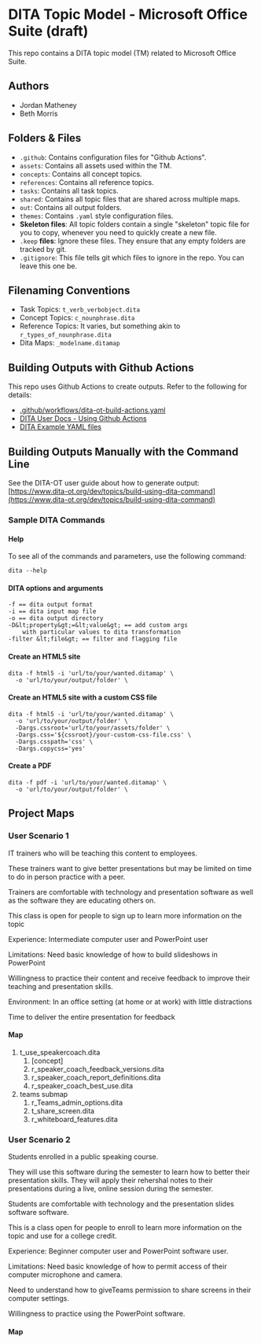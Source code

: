 # DITA Topic Model - Microsoft Office Suite (draft)

This repo contains a DITA topic model (TM) related to Microsoft Office Suite.

## Authors

- Jordan Matheney
- Beth Morris

## Folders &amp; Files

- `.github`: Contains configuration files for "Github Actions".
- `assets`: Contains all assets used within the TM.
- `concepts`: Contains all concept topics.
- `references`: Contains all reference topics.
- `tasks`: Contains all task topics.
- `shared`: Contains all topic files that are shared across multiple maps.
- `out`: Contains all output folders.
- `themes`: Contains `.yaml` style configuration files.
- **Skeleton files**: All topic folders contain a single "skeleton" topic file for you to copy, whenever you need to quickly create a new file.
- `.keep` **files**: Ignore these files. They ensure that any empty folders are tracked by git. 
- `.gitignore`: This file tells git which files to ignore in the repo. You can leave this one be.

## Filenaming Conventions

- Task Topics: `t_verb_verbobject.dita`
- Concept Topics: `c_nounphrase.dita`
- Reference Topics: It varies, but something akin to `r_types_of_nounphrase.dita`
- Dita Maps: `_modelname.ditamap`

## Building Outputs with Github Actions

This repo uses Github Actions to create outputs. Refer to the following for details: 

- [.github/workflows/dita-ot-build-actions.yaml](.github/workflows/dita-ot-build-actions.yaml)
- [DITA User Docs - Using Github Actions](https://www.dita-ot.org/dev/topics/using-github-actions)
- [DITA Example YAML files](https://github.com/dita-ot/docs/blob/develop/samples/github-actions/build-using-a-project-file.yaml)

## Building Outputs Manually with the Command Line

See the DITA-OT user guide about how to generate output: [https://www.dita-ot.org/dev/topics/build-using-dita-command](https://www.dita-ot.org/dev/topics/build-using-dita-command)

### Sample DITA Commands

#### Help

To see all of the commands and parameters, use the following command:

```
dita --help
```

#### DITA options and arguments

```
-f == dita output format
-i == dita input map file
-o == dita output directory
-D&lt;property&gt;=&lt;value&gt; == add custom args
    with particular values to dita transformation
-filter &lt;file&gt; == filter and flagging file
```

#### Create an HTML5 site

```
dita -f html5 -i 'url/to/your/wanted.ditamap' \
  -o 'url/to/your/output/folder' \
```

#### Create an HTML5 site with a custom CSS file

```
dita -f html5 -i 'url/to/your/wanted.ditamap' \
  -o 'url/to/your/output/folder' \
  -Dargs.cssroot='url/to/your/assets/folder' \
  -Dargs.css='${cssroot}/your-custom-css-file.css' \
  -Dargs.csspath='css' \
  -Dargs.copycss='yes'
```

#### Create a PDF

```
dita -f pdf -i 'url/to/your/wanted.ditamap' \
  -o 'url/to/your/output/folder' \
```
## Project Maps
### User Scenario 1
IT trainers who will be teaching this content to employees.

These trainers want to give better presentations but may be limited on time to do in person practice with a peer. 

Trainers are comfortable with technology and presentation software as well as the software they are educating others on.

This class is open for people to sign up to learn more information on the topic

Experience: Intermediate computer user and PowerPoint user

Limitations: Need basic knowledge of how to build slideshows in PowerPoint

Willingness to practice their content and receive feedback to improve their teaching and presentation skills. 

Environment: In an office setting (at home or at work) with little distractions 

Time to deliver the entire presentation for feedback

#### Map
1. t_use_speakercoach.dita
   1. [concept]
   2. r_speaker_coach_feedback_versions.dita
   3. r_speaker_coach_report_definitions.dita
   4. r_speaker_coach_best_use.dita
2. teams submap
   1. r_Teams_admin_options.dita
   2. t_share_screen.dita
   3. r_whiteboard_features.dita

### User Scenario 2
Students enrolled in a public speaking course.

They will use this software during the semester to learn how to better their presentation skills. They will apply their rehershal notes to their presentations during a live, online session during the semester. 

Students are comfortable with technology and the presentation slides software software. 

This is a class open for people to enroll to learn more information on the topic and use for a college credit. 

Experience: Beginner computer user and PowerPoint software user.

Limitations: Need basic knowledge of how to permit access of their computer microphone and camera.

Need to understand how to giveTeams permission to share screens in their computer settings.

Willingness to practice using the PowerPoint software.

#### Map

